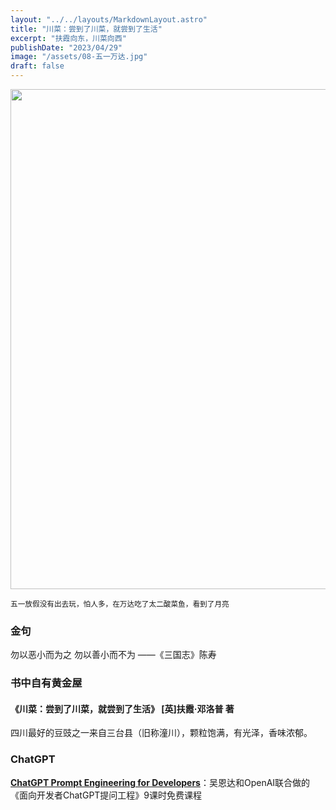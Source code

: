 ```yaml
---
layout: "../../layouts/MarkdownLayout.astro"
title: "川菜：尝到了川菜，就尝到了生活"
excerpt: "扶霞向东，川菜向西"
publishDate: "2023/04/29"
image: "/assets/08-五一万达.jpg"
draft: false
---
```


<img src="/assets/08-五一万达.jpg" loading="lazy" width=800/>

<small>五一放假没有出去玩，怕人多，在万达吃了太二酸菜鱼，看到了月亮</small>

### 金句

勿以恶小而为之
勿以善小而不为
——《三国志》陈寿


### 书中自有黄金屋

#### 《川菜：尝到了川菜，就尝到了生活》 [英]扶霞·邓洛普 著

四川最好的豆豉之一来自三台县（旧称潼川），颗粒饱满，有光泽，香味浓郁。


### ChatGPT
**[ChatGPT Prompt Engineering for Developers](https://learn.deeplearning.ai/chatgpt-prompt-eng/)**：吴恩达和OpenAI联合做的《面向开发者ChatGPT提问工程》9课时免费课程


